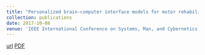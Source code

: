 ```yaml
---
title: "Personalized brain-computer interface models for motor rehabilitation"
collection: publications
date: 2017-10-08
venue: 'IEEE International Conference on Systems, Man, and Cybernetics (SMC), Banff, Alberta, Canada'
---
```

[url](https://ieeexplore.ieee.org/document/8123089)
[PDF](https://www.is.mpg.de/uploads_file/attachment/attachment/407/Atalanti_Mastakouri_final_submission_after_reviews_smc2017.pdf)
